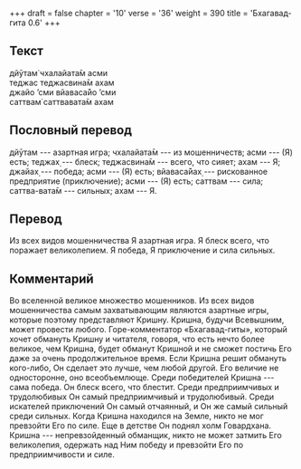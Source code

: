 +++
draft = false
chapter = '10'
verse = '36'
weight = 390
title = 'Бхагавад-гита 0.6'
+++
## Текст

дйӯтам̇ чхалайата̄м асми  
теджас теджасвина̄м ахам  
джайо ’сми вйаваса̄йо ’сми  
саттвам̇ саттвавата̄м ахам

## Пословный перевод

дйӯтам --- азартная игра; чхалайата̄м --- из мошенничеств; асми --- (Я)
есть; теджах̣ --- блеск; теджасвина̄м --- всего, что сияет; ахам --- Я;
джайах̣ --- победа; асми --- (Я) есть; вйаваса̄йах̣ --- рискованное
предприятие (приключение); асми --- (Я) есть; саттвам --- сила;
саттва-вата̄м --- сильных; ахам --- Я.

## Перевод

Из всех видов мошенничества Я азартная игра. Я блеск всего, что поражает
великолепием. Я победа, Я приключение и сила сильных.

## Комментарий

Во вселенной великое множество мошенников. Из всех видов мошенничества
самым захватывающим являются азартные игры, которые поэтому представляют
Кришну. Кришна, будучи Всевышним, может провести любого.
Горе-комментатор «Бхагавад-гиты», который хочет обмануть Кришну и
читателя, говоря, что есть нечто более великое, чем Кришна, будет
обманут Кришной и не сможет постичь Его даже за очень продолжительное
время. Если Кришна решит обмануть кого-либо, Он сделает это лучше, чем
любой другой. Его величие не односторонне, оно всеобъемлюще. Среди
победителей Кришна --- сама победа. Он блеск всего, что блестит. Среди
предприимчивых и трудолюбивых Он самый предприимчивый и трудолюбивый.
Среди искателей приключений Он самый отчаянный, и Он же самый сильный
среди сильных. Когда Кришна находился на Земле, никто не мог превзойти
Его по силе. Еще в детстве Он поднял холм Говардхана. Кришна ---
непревзойденный обманщик, никто не может затмить Его великолепия,
одержать над Ним победу и превзойти Его по предприимчивости и силе.
